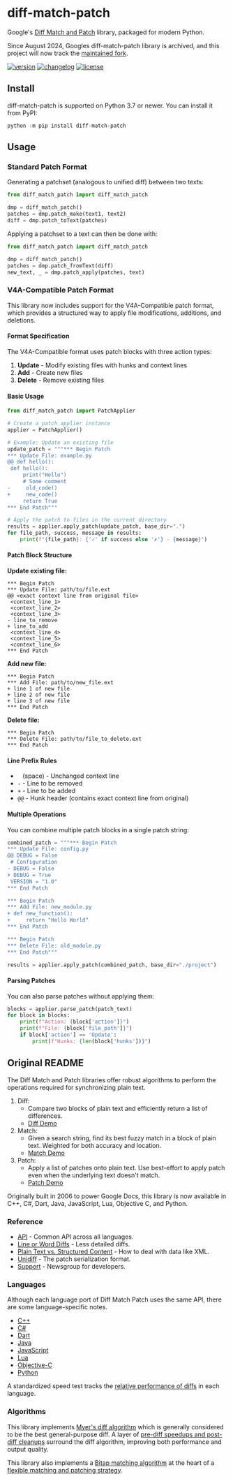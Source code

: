# diff-match-patch

Google's [Diff Match and Patch][DMP] library, packaged for modern Python.

Since August 2024, Googles diff-match-patch library is archived, and 
this project will now track the [maintained fork][diff-match-patch-maintained].

[![version](https://img.shields.io/pypi/v/diff-match-patch.svg)](https://pypi.org/project/diff-match-patch)
[![changelog](https://img.shields.io/badge/change-log-blue)](https://github.com/diff-match-patch-python/diff-match-patch/blob/main/CHANGELOG.md)
[![license](https://img.shields.io/pypi/l/diff-match-patch.svg)](https://github.com/diff-match-patch-python/diff-match-patch/blob/master/LICENSE)

## Install

diff-match-patch is supported on Python 3.7 or newer.
You can install it from PyPI:

```shell
python -m pip install diff-match-patch
```

## Usage

### Standard Patch Format

Generating a patchset (analogous to unified diff) between two texts:

```python
from diff_match_patch import diff_match_patch

dmp = diff_match_patch()
patches = dmp.patch_make(text1, text2)
diff = dmp.patch_toText(patches)
```

Applying a patchset to a text can then be done with:

```python
from diff_match_patch import diff_match_patch

dmp = diff_match_patch()
patches = dmp.patch_fromText(diff)
new_text, _ = dmp.patch_apply(patches, text)
```

### V4A-Compatible Patch Format

This library now includes support for the V4A-Compatible patch format, which provides a structured way to apply file modifications, additions, and deletions.

#### Format Specification

The V4A-Compatible format uses patch blocks with three action types:

1. **Update** - Modify existing files with hunks and context lines
2. **Add** - Create new files
3. **Delete** - Remove existing files

#### Basic Usage

```python
from diff_match_patch import PatchApplier

# Create a patch applier instance
applier = PatchApplier()

# Example: Update an existing file
update_patch = """*** Begin Patch
*** Update File: example.py
@@ def hello():
 def hello():
     print("Hello")
     # Some comment
-     old_code()
+     new_code()
     return True
*** End Patch"""

# Apply the patch to files in the current directory
results = applier.apply_patch(update_patch, base_dir=".")
for file_path, success, message in results:
    print(f"{file_path}: {'✓' if success else '✗'} - {message}")
```

#### Patch Block Structure

**Update existing file:**
```
*** Begin Patch
*** Update File: path/to/file.ext
@@ <exact context line from original file>
 <context_line_1>
 <context_line_2>
 <context_line_3>
- line_to_remove
+ line_to_add
 <context_line_4>
 <context_line_5>
 <context_line_6>
*** End Patch
```

**Add new file:**
```
*** Begin Patch
*** Add File: path/to/new_file.ext
+ line 1 of new file
+ line 2 of new file
+ line 3 of new file
*** End Patch
```

**Delete file:**
```
*** Begin Patch
*** Delete File: path/to/file_to_delete.ext
*** End Patch
```

#### Line Prefix Rules

- ` ` (space) - Unchanged context line
- `-` - Line to be removed
- `+` - Line to be added
- `@@` - Hunk header (contains exact context line from original)

#### Multiple Operations

You can combine multiple patch blocks in a single patch string:

```python
combined_patch = """*** Begin Patch
*** Update File: config.py
@@ DEBUG = False
 # Configuration
- DEBUG = False
+ DEBUG = True
 VERSION = "1.0"
*** End Patch

*** Begin Patch
*** Add File: new_module.py
+ def new_function():
+     return "Hello World"
*** End Patch

*** Begin Patch
*** Delete File: old_module.py
*** End Patch"""

results = applier.apply_patch(combined_patch, base_dir="./project")
```

#### Parsing Patches

You can also parse patches without applying them:

```python
blocks = applier.parse_patch(patch_text)
for block in blocks:
    print(f"Action: {block['action']}")
    print(f"File: {block['file_path']}")
    if block['action'] == 'Update':
        print(f"Hunks: {len(block['hunks'])}")
```

## Original README

The Diff Match and Patch libraries offer robust algorithms to perform the
operations required for synchronizing plain text.

1. Diff:
   * Compare two blocks of plain text and efficiently return a list of differences.
   * [Diff Demo](https://neil.fraser.name/software/diff_match_patch/demos/diff.html)
2. Match:
   * Given a search string, find its best fuzzy match in a block of plain text. Weighted for both accuracy and location.
   * [Match Demo](https://neil.fraser.name/software/diff_match_patch/demos/match.html)
3. Patch:
   * Apply a list of patches onto plain text. Use best-effort to apply patch even when the underlying text doesn't match.
   * [Patch Demo](https://neil.fraser.name/software/diff_match_patch/demos/patch.html)

Originally built in 2006 to power Google Docs, this library is now available in C++, C#, Dart, Java, JavaScript, Lua, Objective C, and Python.

### Reference

* [API](https://github.com/google/diff-match-patch/wiki/API) - Common API across all languages.
* [Line or Word Diffs](https://github.com/google/diff-match-patch/wiki/Line-or-Word-Diffs) - Less detailed diffs.
* [Plain Text vs. Structured Content](https://github.com/google/diff-match-patch/wiki/Plain-Text-vs.-Structured-Content) - How to deal with data like XML.
* [Unidiff](https://github.com/google/diff-match-patch/wiki/Unidiff) - The patch serialization format.
* [Support](https://groups.google.com/forum/#!forum/diff-match-patch) - Newsgroup for developers.

### Languages
Although each language port of Diff Match Patch uses the same API, there are some language-specific notes.

* [C++](https://github.com/google/diff-match-patch/wiki/Language:-Cpp)
* [C#](https://github.com/google/diff-match-patch/wiki/Language:-C%23)
* [Dart](https://github.com/google/diff-match-patch/wiki/Language:-Dart)
* [Java](https://github.com/google/diff-match-patch/wiki/Language:-Java)
* [JavaScript](https://github.com/google/diff-match-patch/wiki/Language:-JavaScript)
* [Lua](https://github.com/google/diff-match-patch/wiki/Language:-Lua)
* [Objective-C](https://github.com/google/diff-match-patch/wiki/Language:-Objective-C)
* [Python](https://github.com/google/diff-match-patch/wiki/Language:-Python)

A standardized speed test tracks the [relative performance of diffs](https://docs.google.com/spreadsheets/d/1zpZccuBpjMZTvL1nGDMKJc7rWL_m_drF4XKOJvB27Kc/edit#gid=0) in each language.

### Algorithms
This library implements [Myer's diff algorithm](https://neil.fraser.name/writing/diff/myers.pdf) which is generally considered to be the best general-purpose diff. A layer of [pre-diff speedups and post-diff cleanups](https://neil.fraser.name/writing/diff/) surround the diff algorithm, improving both performance and output quality.

This library also implements a [Bitap matching algorithm](https://neil.fraser.name/writing/patch/bitap.ps) at the heart of a [flexible matching and patching strategy](https://neil.fraser.name/writing/patch/).

[DMP]: https://github.com/google/diff-match-patch
[API]: https://github.com/google/diff-match-patch/wiki/API
[diff-match-patch-maintained]: https://github.com/dmsnell/diff-match-patch